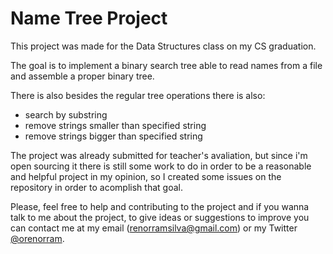 # Name Tree Project

This project was made for the Data Structures class on my CS graduation.

The goal is to implement a binary search tree able to read names from a file and assemble a proper binary tree.

There is also besides the regular tree operations there is also:
- search by substring
- remove strings smaller than specified string
- remove strings bigger than specified string

The project was already submitted for teacher's avaliation, but since i'm open sourcing it there is still some work to do
in order to be a reasonable and helpful project in my opinion, so I created some issues on the repository in order to acomplish that goal.

Please, feel free to help and contributing to the project and if you wanna talk to me about the project, to give ideas or suggestions to improve you can
contact me at my email (renorramsilva@gmail.com) or my Twitter [@orenorram](https://twitter.com/orenorram).
